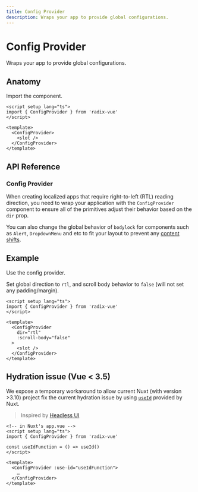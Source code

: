 ```yaml
---
title: Config Provider
description: Wraps your app to provide global configurations.
---
```


# Config Provider

<Description>
Wraps your app to provide global configurations.
</Description>

<Highlights
  :features="[
    'Enables all primitives to inherit global reading direction.',
    'Enables changing the behavior of scroll body when setting body lock.',
    'Much more controls to prevent layout shifts.',
  ]"
/>

## Anatomy

Import the component.

```vue
<script setup lang="ts">
import { ConfigProvider } from 'radix-vue'
</script>

<template>
  <ConfigProvider>
    <slot />
  </ConfigProvider>
</template>
```

## API Reference

### Config Provider

When creating localized apps that require right-to-left (RTL) reading direction, you need to wrap your application with the `ConfigProvider` component to ensure all of the primitives adjust their behavior based on the `dir` prop.

You can also change the global behavior of `bodylock` for components such as `Alert`, `DropdownMenu` and etc to fit your layout to prevent any [content shifts](https://github.com/radix-vue/radix-vue/issues/385).

<!-- @include: @/meta/ConfigProvider.md -->

## Example

Use the config provider.

Set global direction to `rtl`, and scroll body behavior to `false` (will not set any padding/margin).

```vue
<script setup lang="ts">
import { ConfigProvider } from 'radix-vue'
</script>

<template>
  <ConfigProvider
    dir="rtl"
    :scroll-body="false"
  >
    <slot />
  </ConfigProvider>
</template>
```

## Hydration issue (Vue < 3.5)

We expose a temporary workaround to allow current Nuxt (with version >3.10) project fix the current hydration issue by using [`useId`](https://nuxt.com/docs/api/composables/use-id) provided by Nuxt.

> Inspired by [Headless UI](https://github.com/tailwindlabs/headlessui/pull/2959)

 ```vue
 <!-- in Nuxt's app.vue -->
<script setup lang="ts">
import { ConfigProvider } from 'radix-vue'

const useIdFunction = () => useId()
</script>

<template>
   <ConfigProvider :use-id="useIdFunction">
     …
   </ConfigProvider>
</template>
```
